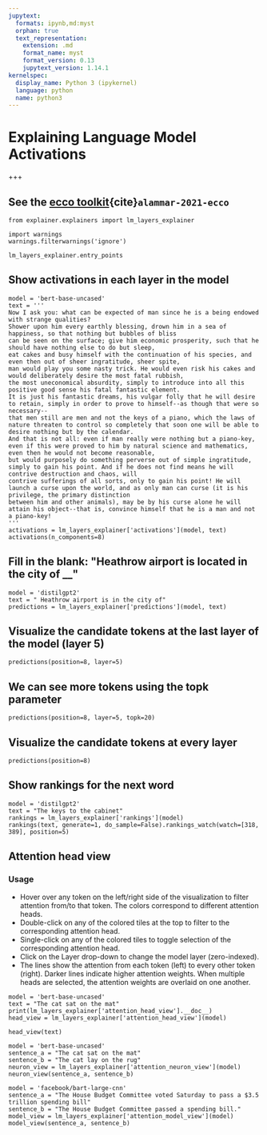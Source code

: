 ```yaml
---
jupytext:
  formats: ipynb,md:myst
  orphan: true
  text_representation:
    extension: .md
    format_name: myst
    format_version: 0.13
    jupytext_version: 1.14.1
kernelspec:
  display_name: Python 3 (ipykernel)
  language: python
  name: python3
---
```


# Explaining Language Model Activations

+++

## See the [ecco toolkit](https://ecco.readthedocs.io/en/main/){cite}`alammar-2021-ecco`

```{code-cell} ipython3
from explainer.explainers import lm_layers_explainer

import warnings
warnings.filterwarnings('ignore')
```

```{code-cell} ipython3
lm_layers_explainer.entry_points
```

## Show activations in each layer in the model

```{code-cell} ipython3
model = 'bert-base-uncased'
text = ''' 
Now I ask you: what can be expected of man since he is a being endowed with strange qualities? 
Shower upon him every earthly blessing, drown him in a sea of happiness, so that nothing but bubbles of bliss 
can be seen on the surface; give him economic prosperity, such that he should have nothing else to do but sleep, 
eat cakes and busy himself with the continuation of his species, and even then out of sheer ingratitude, sheer spite, 
man would play you some nasty trick. He would even risk his cakes and would deliberately desire the most fatal rubbish, 
the most uneconomical absurdity, simply to introduce into all this positive good sense his fatal fantastic element. 
It is just his fantastic dreams, his vulgar folly that he will desire to retain, simply in order to prove to himself--as though that were so necessary-- 
that men still are men and not the keys of a piano, which the laws of nature threaten to control so completely that soon one will be able to desire nothing but by the calendar. 
And that is not all: even if man really were nothing but a piano-key, even if this were proved to him by natural science and mathematics, even then he would not become reasonable,
but would purposely do something perverse out of simple ingratitude, simply to gain his point. And if he does not find means he will contrive destruction and chaos, will 
contrive sufferings of all sorts, only to gain his point! He will launch a curse upon the world, and as only man can curse (it is his privilege, the primary distinction 
between him and other animals), may be by his curse alone he will attain his object--that is, convince himself that he is a man and not a piano-key!
'''
activations = lm_layers_explainer['activations'](model, text)
activations(n_components=8)
```

## Fill in the blank: "Heathrow airport is located in the city of __"

```{code-cell} ipython3
model = 'distilgpt2'
text = " Heathrow airport is in the city of"
predictions = lm_layers_explainer['predictions'](model, text)
```

## Visualize the candidate tokens at the last layer of the model (layer 5)

```{code-cell} ipython3
predictions(position=8, layer=5)
```

## We can see more tokens using the topk parameter

```{code-cell} ipython3
predictions(position=8, layer=5, topk=20)
```

## Visualize the candidate tokens at every layer

```{code-cell} ipython3
predictions(position=8)
```

## Show rankings for the next word

```{code-cell} ipython3
model = 'distilgpt2'
text = "The keys to the cabinet"
rankings = lm_layers_explainer['rankings'](model)
rankings(text, generate=1, do_sample=False).rankings_watch(watch=[318, 389], position=5)
```

## Attention head view

### Usage
- Hover over any token on the left/right side of the visualization to filter attention from/to that token. The colors correspond to different attention heads.
- Double-click on any of the colored tiles at the top to filter to the corresponding attention head.
- Single-click on any of the colored tiles to toggle selection of the corresponding attention head.
- Click on the Layer drop-down to change the model layer (zero-indexed).
- The lines show the attention from each token (left) to every other token (right). Darker lines indicate higher attention weights. When multiple heads are selected, the attention weights are overlaid on one another.

```{code-cell} ipython3
model = 'bert-base-uncased'
text = "The cat sat on the mat"
print(lm_layers_explainer['attention_head_view'].__doc__)
head_view = lm_layers_explainer['attention_head_view'](model)

head_view(text)
```

```{code-cell} ipython3
model = 'bert-base-uncased'
sentence_a = "The cat sat on the mat"
sentence_b = "The cat lay on the rug"
neuron_view = lm_layers_explainer['attention_neuron_view'](model)
neuron_view(sentence_a, sentence_b)
```

```{code-cell} ipython3
model = 'facebook/bart-large-cnn'
sentence_a = "The House Budget Committee voted Saturday to pass a $3.5 trillion spending bill"
sentence_b = "The House Budget Committee passed a spending bill."
model_view = lm_layers_explainer['attention_model_view'](model)
model_view(sentence_a, sentence_b)
```
